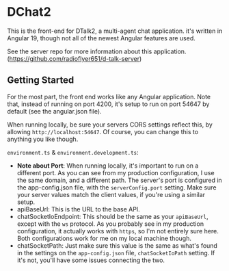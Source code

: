 
# DChat2

This is the front-end for DTalk2, a multi-agent chat application.  it's written in Angular 19, though not all of the newest Angular features are used.

See the server repo for more information about this application. (https://github.com/radioflyer651/d-talk-server)

## Getting Started

For the most part, the front end works like any Angular application.  Note that, instead of running on port 4200, it's setup to run on port 54647 by default (see the angular.json file).

When running locally, be sure your servers CORS settings reflect this, by allowing `http://localhost:54647`.  Of course, you can change this to anything you like though.

`environment.ts` & `environment.development.ts`:
  - **Note about Port**: When running locally, it's important to run on a different port.  As you can see from my production configuration, I use the same domain, and a different path.  The server's port is configured in the app-config.json file, with the `serverConfig.port` setting.  Make sure your server values match the client values, if you're using a similar setup.
  - apiBaseUrl: This is the URL to the base API.
  - chatSocketIoEndpoint: This should be the same as your `apiBaseUrl`, except with the `ws` protocol.  As you probably see in my production configuration, it actually works with `https`, so I'm not entirely sure here.  Both configurations work for me on my local machine though.
  - chatSocketPath: Just make sure this value is the same as what's found in the settings on the `app-config.json` file, `chatSocketIoPath` setting.  If it's not, you'll have some issues connecting the two.

